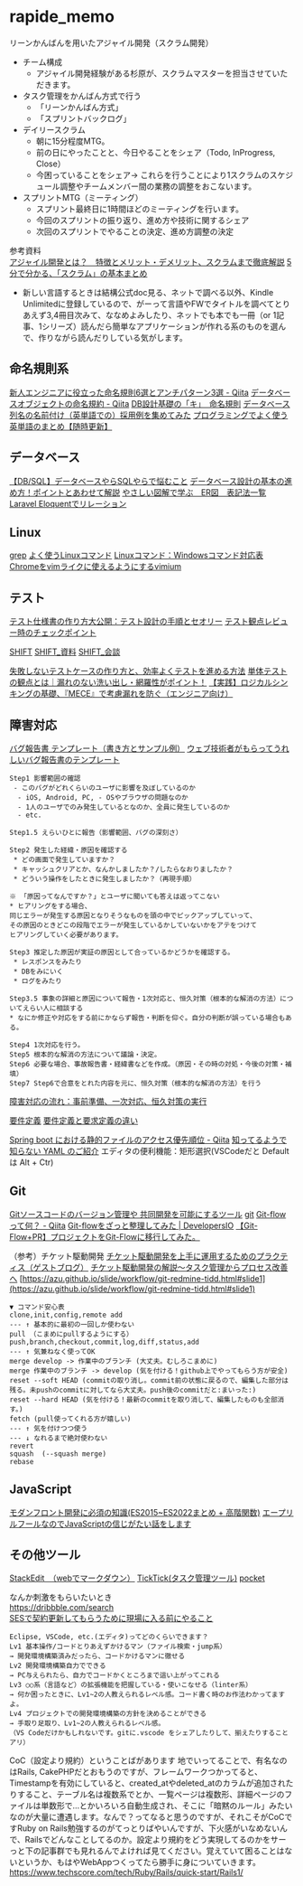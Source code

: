 # rapide_memo

リーンかんばんを用いたアジャイル開発（スクラム開発）
- チーム構成
  - アジャイル開発経験がある杉原が、スクラムマスターを担当させていただきます。
- タスク管理をかんばん方式で行う
  - 「リーンかんばん方式」
  - 「スプリントバックログ」
- デイリースクラム
  - 朝に15分程度MTG。
  - 前の日にやったことと、今日やることをシェア（Todo, InProgress, Close）
  - 今困っていることをシェア→ これらを行うことにより1スクラムのスケジュール調整やチームメンバー間の業務の調整をおこないます。
- スプリントMTG（ミーティング）
  - スプリント最終日に1時間ほどのミーティングを行います。
  - 今回のスプリントの振り返り、進め方や技術に関するシェア
  - 次回のスプリントでやることの決定、進め方調整の決定

参考資料  
[アジャイル開発とは？　特徴とメリット・デメリット、スクラムまで徹底解説](https://monstar-lab.com/dx/solution/about-agile_methods/)
[5分で分かる、「スクラム」の基本まとめ](https://atmarkit.itmedia.co.jp/ait/articles/1208/07/news128.html)

- 新しい言語するときは結構公式doc見る、ネットで調べる以外、Kindle Unlimitedに登録しているので、がーって言語やFWでタイトルを調べてとりあえず3,4冊目次みて、ななめよみしたり、ネットでも本でも一冊（or 1記事、1シリーズ）読んだら簡単なアプリケーションが作れる系のものを選んで、作りながら読んだりしている気がします。

## 命名規則系
[新人エンジニアに役立った命名規則6選とアンチパターン3選 - Qiita](https://qiita.com/tatsuya_1995/items/4b706fc40fe2f300bbc0)
[データベースオブジェクトの命名規約 - Qiita](https://qiita.com/genzouw/items/35022fa96c120e67c637)
[DB設計基礎の「キ」　命名規則](https://qiita.com/tatsuya_1995/items/4b706fc40fe2f300bbc0)
[データベース列名の名前付け（英単語での）採用例を集めてみた](https://qiita.com/otagaisama-1/items/4d7e2eb5c274e9fce664)
[プログラミングでよく使う英単語のまとめ【随時更新】](https://qiita.com/Ted-HM/items/7dde25dcffae4cdc7923)


## データベース
[【DB/SQL】データベースやらSQLやらで悩むこと](https://qiita.com/rhap/items/5c82cb6ba4a8f1d541bb)
[データベース設計の基本の進め方！ポイントとあわせて解説](https://hibiki.dreamarts.co.jp/smartdb/learning/le-sp211202-3/)
[やさしい図解で学ぶ　ER図　表記法一覧](https://qiita.com/ramuneru/items/32fbf3032b625f71b69d)
[Laravel Eloquentでリレーション](https://qiita.com/mtakehara21/items/3cef9d12869d162e1ce9)


## Linux
[grep](https://eng-entrance.com/linux-command-grep)
[よく使うLinuxコマンド](https://qiita.com/arene-calix/items/41d8d4ba572f1d652727)
[Linuxコマンド：Windowsコマンド対応表](https://qiita.com/asmin/items/d53e71ed98a377ca7823)
[Chromeをvimライクに使えるようにするvimium](https://qiita.com/satoshi03/items/9fdfcd0e46e095ec68c1)


## テスト
[テスト仕様書の作り方大公開：テスト設計の手順とセオリー](https://elecs-softwaretest.com/colum/%E3%83%86%E3%82%B9%E3%83%88%E4%BB%95%E6%A7%98%E6%9B%B8%E3%81%AE%E4%BD%9C%E3%82%8A%E6%96%B9%E5%A4%A7%E5%85%AC%E9%96%8B%EF%BC%9A%E3%83%86%E3%82%B9%E3%83%88%E8%A8%AD%E8%A8%88%E3%81%AE%E6%89%8B%E9%A0%86/)
[テスト観点レビュー時のチェックポイント](https://medium.com/wingarc/%E3%83%86%E3%82%B9%E3%83%88%E8%A6%B3%E7%82%B9%E3%83%AC%E3%83%93%E3%83%A5%E3%83%BC%E6%99%82%E3%81%AE%E3%83%81%E3%82%A7%E3%83%83%E3%82%AF%E3%83%9D%E3%82%A4%E3%83%B3%E3%83%88-932adf70111d)

[SHIFT](https://service.shiftinc.jp/service/softwaretest/inspection/)
[SHIFT_資料](https://service.shiftinc.jp/download/)
[SHIFT_会談](https://industry-co-creation.com/report/46321)

[失敗しないテストケースの作り方と、効率よくテストを進める方法](https://qangaroo.jp/info/test-case-plan-do/)
[単体テストの観点とは｜漏れのない洗い出し・網羅性がポイント！](https://biz.techvan.co.jp/tech-quality/quality-blog/000242.html)
[【実践】ロジカルシンキングの基礎、『MECE』で考慮漏れを防ぐ（エンジニア向け）](https://taako-biz.com/se-mece/)

## 障害対応
[バグ報告書 テンプレート（書き方とサンプル例）](https://notepm.jp/template/bug-report)
[ウェブ技術者がもらってうれしいバグ報告書のテンプレート](https://dyno.design/articles/bug-reports-kind-for-web-developers/)

```console
Step1 影響範囲の確認
 - このバグがどれくらいのユーザに影響を及ぼしているのか
  - iOS, Android, PC, - OSやブラウザの問題なのか
  - 1人のユーザでのみ発生しているとなのか、全員に発生しているのか
  - etc.

Step1.5 えらいひとに報告（影響範囲、バグの深刻さ）

Step2 発生した経緯・原因を確認する
 * どの画面で発生していますか？
 * キャッシュクリアとか、なんかしましたか？/したらなおりましたか？
 * どういう操作をしたときに発生しましたか？（再現手順）
 
※ 「原因ってなんですか？」とユーザに聞いても答えは返ってこない
* ヒアリングをする場合、
同じエラーが発生する原因となりそうなものを頭の中でピックアップしていって、
その原因のときどこの段階でエラーが発生しているかしていないかをアテをつけて
ヒアリングしていく必要があります。

Step3 推定した原因が実証の原因として合っているかどうかを確認する。
 * レスポンスをみたり
 * DBをみにいく
 * ログをみたり

Step3.5 事象の詳細と原因について報告・1次対応と、恒久対策（根本的な解消の方法）についてえらい人に相談する
* なにか修正や対応をする前にかならず報告・判断を仰ぐ。自分の判断が誤っている場合もある。

Step4 1次対応を行う。
Step5 根本的な解消の方法について議論・決定。
Step6 必要な場合、事故報告書・経緯書などを作成。（原因・その時の対処・今後の対策・補填）
Step7 Step6で合意をとれた内容を元に、恒久対策（根本的な解消の方法）を行う
```

[障害対応の流れ：事前準備、一次対応、恒久対策の実行](https://www.rworks.jp/monitoring/monitoring-column/monitoring-design/25595/)


[要件定義](https://notepm.jp/template/requirement-definition)
[要件定義と要求定義の違い](https://qiita.com/sunstripe2011/items/61df719fb1f6178b2605)


[Spring boot における静的ファイルのアクセス優先順位 - Qiita](https://qiita.com/TKR/items/4ec3733d44c9d2b618ee)
[知ってるようで知らない YAML のご紹介](https://engineers.ntt.com/entry/2021/09/10/100708)
エディタの便利機能：矩形選択(VSCodeだと Defaultは Alt + Ctr)


## Git
[Gitソースコードのバージョン管理や 共同開発を可能にするツール](https://prog-8.com/courses/git)
[git](https://qiita.com/RubyLrving/items/6ae8bff333d72f8cb21e)
[Git-flowって何？ - Qiita](https://qiita.com/KosukeSone/items/514dd24828b485c69a05)
[Git-flowをざっと整理してみた | DevelopersIO](https://dev.classmethod.jp/articles/introduce-git-flow/)
[【Git-Flow+PR】プロジェクトをGit-Flowに移行してみた。](https://zenn.dev/akino/articles/1dcecd60009dbb)

（参考）チケット駆動開発
[チケット駆動開発を上手に運用するためのプラクティス（ゲストブログ）](https://www.atlassian.com/ja/blog/tidd-part2)
[チケット駆動開発の解説～タスク管理からプロセス改善へ](https://www.slideshare.net/akipii.oga/ss-250996606)
[https://azu.github.io/slide/workflow/git-redmine-tidd.html#slide1](https://azu.github.io/slide/workflow/git-redmine-tidd.html#slide1)


```console
▼ コマンド安心表
clone,init,config,remote add
--- ↑ 基本的に最初の一回しか使わない
pull （こまめにpullするようにする）
push,branch,checkout,commit,log,diff,status,add
--- ↑ 気兼ねなく使ってOK
merge develop -> 作業中のブランチ (大丈夫。むしろこまめに)
merge 作業中のブランチ -> develop (気を付ける！github上でやってもらう方が安全)
reset --soft HEAD (commitの取り消し。commit前の状態に戻るので、編集した部分は残る。未pushのcommitに対してなら大丈夫。push後のcommitだと:まいった:)
reset --hard HEAD (気を付ける！最新のcommitを取り消して、編集したものも全部消す。)
fetch (pull使ってくれる方が嬉しい)
--- ↑ 気を付けつつ使う
--- ↓ なれるまで絶対使わない
revert
squash  (--squash merge)
rebase
```

## JavaScript
[モダンフロント開発に必須の知識(ES2015~ES2022まとめ + 高階関数)](https://qiita.com/c-shiraga/items/33812799e4dc17d89b44)
[エープリルフールなのでJavaScriptの信じがたい話をします](https://qiita.com/suin/items/461c096bef318a259c80)


## その他ツール
[StackEdit　（webでマークダウン）](https://stackedit.io/)
[TickTick(タスク管理ツール)](https://ticktick.com/home)
[pocket](https://getpocket.com/ja/)

なんか刺激をもらいたいとき    
https://dribbble.com/search  
[SESで契約更新してもらうために現場に入る前にやること](https://qiita.com/yoshinyan/items/214d2cfd9a5a1c907cef)

```console
Eclipse, VSCode, etc.(エディタ)ってどのくらいできます？
Lv1 基本操作/コードとりあえずかけるマン（ファイル検索・jump系）
→ 開発環境構築済みだったら、コードかけるマンに徹せる
Lv2 開発環境構築自力でできる
→ PC与えられたら、自力でコードかくところまで這い上がってこれる
Lv3 ○○系（言語など）の拡張機能を把握している・使いこなせる（linter系）
→ 何か困ったときに、Lv1~2の人教えられるレベル感。コード書く時のお作法わかってますよ。
Lv4 プロジェクトでの開発環境構築の方針を決めることができる
→ 手取り足取り、Lv1~2の人教えられるレベル感。
（VS Codeだけかもしれないです。gitに.vscode をシェアしたりして、揃えたりすることアリ）
```

CoC（設定より規約）ということばがあります 地でいってることで、有名なのはRails, CakePHPだとおもうのですが、フレームワークつかってると、Timestampを有効にしていると、created_atやdeleted_atのカラムが追加されたりすること、テーブル名は複数系でとか、一覧ページは複数形、詳細ページのファイルは単数形で…とかいろいろ自動生成され、そこに「暗黙のルール」みたいなのが大量に遭遇します。なんで？ってなると思うのですが、それこそがCoCですRuby on Rails勉強するのがてっとりばやいんですが、下火感がいなめないんで、Railsでどんなことしてるのか。設定より規約をどう実現してるのかをサーっと下の記事群でも見れるんでよければ見てください。覚えていて困ることはないというか、もはやWebAppつくってたら勝手に身についていきます。
https://www.techscore.com/tech/Ruby/Rails/quick-start/Rails1/


